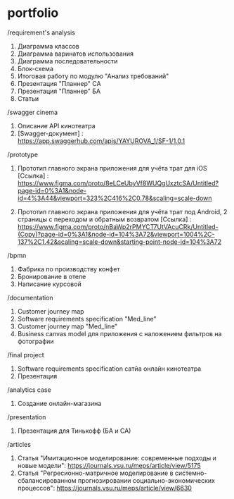 # portfolio

/requirement's analysis  
1. Диаграмма классов  
2. Диаграмма варинатов использования  
3. Диаграмма последовательности   
4. Блок-схема  
5. Итоговая работу по модулю "Анализ требований"
6. Презентация "Планнер" СА
7. Презентация "Планнер" БА
8. Статьи 

/swagger cinema
 
1. Описание API кинотеатра
2. [Swagger-документ] : https://app.swaggerhub.com/apis/YAYUROVA_1/SF-1/1.0.1

/prototype

1. Прототип главного экрана приложения для учёта трат для iOS
[Cсылка] : https://www.figma.com/proto/8eLCeUbyVf8WUQgUxztcSA/Untitled?page-id=0%3A1&node-id=4%3A44&viewport=323%2C416%2C0.78&scaling=scale-down

2. Прототип главного экрана приложения для учёта трат под Android, 2 страницы с переходом и обратным возвратом [Ссылка] : https://www.figma.com/proto/nBaWp2rPMYCT7UtVAcuCRk/Untitled-(Copy)?page-id=0%3A1&node-id=104%3A72&viewport=1004%2C-137%2C1.42&scaling=scale-down&starting-point-node-id=104%3A72

/bpmn

1. Фабрика по производству конфет
2. Бронирование в отеле
3. Написание курсовой

/documentation
 
1. Customer journey map
2. Software requirements specification "Med_line"
3. Customer journey map "Med_line"
4. Business canvas model для приложения с наложением фильтров на фотографии

/final project
1. Software requirements specification сатйа онлайн кинотеатра  
2. Презентация

/analytics case
1. Создание онлайн-магазина 

/presentation
1. Презентация для Тинькофф (БА и СА)

/articles
1. Статья "Имитационное моделирование: современные подходы и новые модели": https://journals.vsu.ru/meps/article/view/5175
2. Статья "Регресионно-матричное моделирование в системно-сбалансированном прогнозировании социально-экономических процессов": https://journals.vsu.ru/meps/article/view/6630